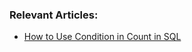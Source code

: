 ### Relevant Articles: 
- [How to Use Condition in Count in SQL](https://www.baeldung.com/sql/count-conditional-aggregation)

